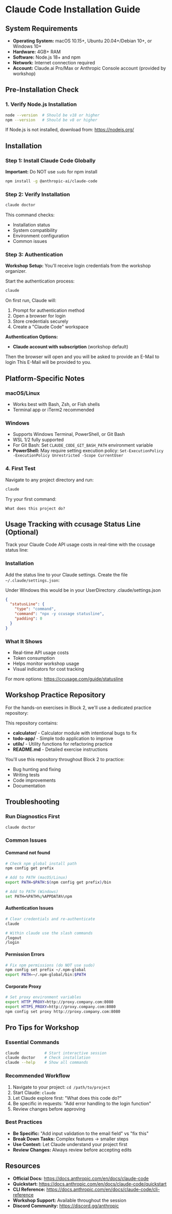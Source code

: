# Claude Code Installation Guide

## System Requirements
- **Operating System:** macOS 10.15+, Ubuntu 20.04+/Debian 10+, or Windows 10+
- **Hardware:** 4GB+ RAM
- **Software:** Node.js 18+ and npm
- **Network:** Internet connection required
- **Account:** Claude.ai Pro/Max or Anthropic Console account (provided by workshop)

## Pre-Installation Check

### 1. Verify Node.js Installation
```bash
node --version  # Should be v18 or higher
npm --version   # Should be v8 or higher
```

If Node.js is not installed, download from: https://nodejs.org/

## Installation

### Step 1: Install Claude Code Globally

**Important:** Do NOT use `sudo` for npm install

```bash
npm install -g @anthropic-ai/claude-code
```

### Step 2: Verify Installation
```bash
claude doctor
```

This command checks:
- Installation status
- System compatibility
- Environment configuration
- Common issues

### Step 3: Authentication

**Workshop Setup:** You'll receive login credentials from the workshop organizer.

Start the authentication process:
```bash
claude
```

On first run, Claude will:
1. Prompt for authentication method
2. Open a browser for login
3. Store credentials securely
4. Create a "Claude Code" workspace

**Authentication Options:**
- **Claude account with subscription** (workshop default)

Then the browser will open and you will be asked to provide an E-Mail to login
This E-Mail will be provided to you.

## Platform-Specific Notes

### macOS/Linux
- Works best with Bash, Zsh, or Fish shells
- Terminal app or iTerm2 recommended

### Windows
- Supports Windows Terminal, PowerShell, or Git Bash
- WSL 1/2 fully supported
- For Git Bash: Set `CLAUDE_CODE_GIT_BASH_PATH` environment variable
- **PowerShell:** May require setting execution policy: `Set-ExecutionPolicy -ExecutionPolicy Unrestricted -Scope CurrentUser`

### 4. First Test
Navigate to any project directory and run:
```bash
claude
```

Try your first command:
```
What does this project do?
```

## Usage Tracking with ccusage Status Line (Optional)

Track your Claude Code API usage costs in real-time with the ccusage status line:

### Installation

Add the status line to your Claude settings. Create the file `~/.claude/settings.json`:

Under Windows this would be in your UserDirectory .claude/settings.json

```json
{
  "statusLine": {
    "type": "command",
    "command": "npx -y ccusage statusline",
    "padding": 0
  }
}
```

### What It Shows
- Real-time API usage costs
- Token consumption
- Helps monitor workshop usage
- Visual indicators for cost tracking

For more options: https://ccusage.com/guide/statusline

## Workshop Practice Repository

For the hands-on exercises in Block 2, we'll use a dedicated practice repository:


This repository contains:
- **calculator/** - Calculator module with intentional bugs to fix
- **todo-app/** - Simple todo application to improve
- **utils/** - Utility functions for refactoring practice
- **README.md** - Detailed exercise instructions

You'll use this repository throughout Block 2 to practice:
- Bug hunting and fixing
- Writing tests
- Code improvements
- Documentation


## Troubleshooting

### Run Diagnostics First
```bash
claude doctor
```

### Common Issues

#### Command not found
```bash
# Check npm global install path
npm config get prefix

# Add to PATH (macOS/Linux)
export PATH=$PATH:$(npm config get prefix)/bin

# Add to PATH (Windows)
set PATH=%PATH%;%APPDATA%\npm
```

#### Authentication Issues
```bash
# Clear credentials and re-authenticate
claude 

# Within claude use the slash commands
/logout
/login
```

#### Permission Errors
```bash
# Fix npm permissions (do NOT use sudo)
npm config set prefix ~/.npm-global
export PATH=~/.npm-global/bin:$PATH
```

#### Corporate Proxy
```bash
# Set proxy environment variables
export HTTP_PROXY=http://proxy.company.com:8080
export HTTPS_PROXY=http://proxy.company.com:8080
npm config set proxy http://proxy.company.com:8080
```

## Pro Tips for Workshop

### Essential Commands
```bash
claude           # Start interactive session
claude doctor    # Check installation
claude --help    # Show all commands
```

### Recommended Workflow
1. Navigate to your project: `cd /path/to/project`
2. Start Claude: `claude`
3. Let Claude explore first: "What does this code do?"
4. Be specific in requests: "Add error handling to the login function"
5. Review changes before approving

### Best Practices
- **Be Specific:** "Add input validation to the email field" vs "fix this"
- **Break Down Tasks:** Complex features → smaller steps
- **Use Context:** Let Claude understand your project first
- **Review Changes:** Always review before accepting edits



## Resources

- **Official Docs:** https://docs.anthropic.com/en/docs/claude-code
- **Quickstart:** https://docs.anthropic.com/en/docs/claude-code/quickstart
- **CLI Reference:** https://docs.anthropic.com/en/docs/claude-code/cli-reference
- **Workshop Support:** Available throughout the session
- **Discord Community:** https://discord.gg/anthropic